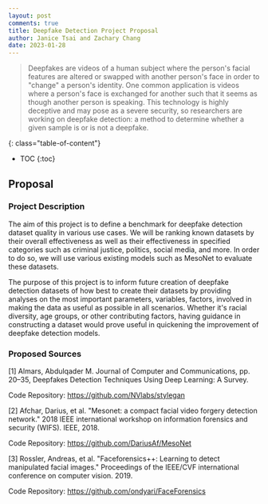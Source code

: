 ```yaml
---
layout: post
comments: true
title: Deepfake Detection Project Proposal
author: Janice Tsai and Zachary Chang
date: 2023-01-28
---
```


> Deepfakes are videos of a human subject where the person's facial features are altered or swapped with another person's face in order to "change" a person's identity. One common application is videos where a person's face is exchanged for another such that it seems as though another person is speaking. This technology is highly deceptive and may pose as a severe security, so researchers are working on deepfake detection: a method to determine whether a given sample is or is not a deepfake. 

<!--more-->
{: class="table-of-content"}
* TOC
{:toc}

## Proposal
### Project Description
The aim of this project is to define a benchmark for deepfake detection dataset quality in various use cases. We will be ranking known datasets by their overall effectiveness as well as their effectiveness in specified categories such as criminal justice, politics, social media, and more. In order to do so, we will use various existing models such as MesoNet to evaluate these datasets.

The purpose of this project is to inform future creation of deepfake detection datasets of how best to create their datasets by providing analyses on the most important parameters, variables, factors, involved in making the data as useful as possible in all scenarios. Whether it's racial diversity, age groups, or other contributing factors, having guidance in constructing a dataset would prove useful in quickening the improvement of deepfake detection models.
 
### Proposed Sources
[1] Almars, Abdulqader M. Journal of Computer and Communications, pp. 20–35, Deepfakes Detection Techniques Using Deep Learning: A Survey. 

Code Repository: https://github.com/NVlabs/stylegan

[2] Afchar, Darius, et al. "Mesonet: a compact facial video forgery detection network." 2018 IEEE international workshop on information forensics and security (WIFS). IEEE, 2018.

Code Repository: https://github.com/DariusAf/MesoNet

[3] Rossler, Andreas, et al. "Faceforensics++: Learning to detect manipulated facial images." Proceedings of the IEEE/CVF international conference on computer vision. 2019.

Code Repository: https://github.com/ondyari/FaceForensics
